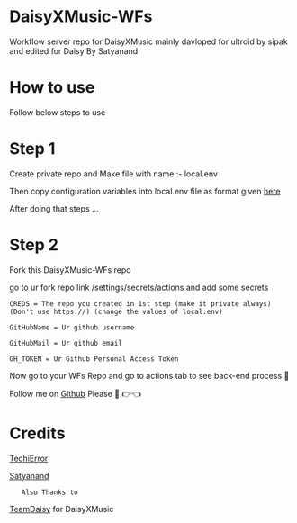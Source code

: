 # DaisyXMusic-WFs
Workflow server repo for DaisyXMusic mainly davloped for ultroid by sipak and edited for Daisy By Satyanand


# How to use 

Follow below steps to use 

# Step 1

Create private repo and 
Make file with name :- local.env 

Then copy configuration variables into local.env file 
as format given [here](https://github.com/TeamDaisyX/DaisyXMusic/blob/Py-Tgcalls/example.env)

After doing that steps ...

# Step 2

Fork this DaisyXMusic-WFs repo 

go to ur fork repo link /settings/secrets/actions and add some secrets

`CREDS = The repo you created in 1st step (make it private always) (Don't use https://) (change the values of local.env)`

`GitHubName = Ur github username`

`GitHubMail = Ur github email`

`GH_TOKEN = Ur Github Personal Access Token`


Now go to your WFs Repo and go to actions tab to see back-end process 🥰

Follow me on [Github](http://t.me/satyanandatripathi) Please 🥺 👉👈

# Credits

[TechiError](http://www.github.com/TechiError)

[Satyanand](http://www.github.com/satyanandatripathi)

       Also Thanks to

[TeamDaisy](http://www.github.com/TeamDaisyx) for DaisyXMusic
